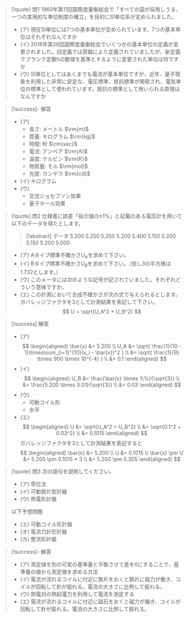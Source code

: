 > [!quote] 問1
> 1960年第11回国際度量衡総会で「すべての国が採用しうる、一つの実用的な単位制度の確立」を目的にSI単位系が定められました。
> - (ア) 現在SI単位には7つの基本単位が定められています。7つの基本単位はそれぞれなんですか
> - (イ) 2018年第26回国際度量衡総会でいくつかの基本単位の定義が変更されました。旧定義では原器により定義されていましたが、新定義でプランク定数$h$の数値を基準とするように変更された単位は何ですか
> - (ウ) SI単位としてはあくまでも電流が基本単位ですが、近年、量子現象を利用した非常に安定な、電圧標準、抵抗標準が開発され、電気単位の標準として使われています。抵抗の標準として用いられる原理はなんですか

> [!success]- 解答
> - (ア)
>    - 長さ: メートル $\rm{m}$
>    - 質量: キログラム $\rm{kg}$
>    - 時間: 秒 $\rm{sec}$
>    - 電流: アンペア $\rm{A}$
>    - 温度: ケルビン $\rm{K}$
>    - 物質量: モル $\rm{mol}$
>    - 光度: カンデラ $\rm{cd}$
> - (イ) キログラム
> - (ウ)
>    - 交流ジョセフソン効果
>    - 量子ホール効果

> [!quote] 問2
> 仕様書に誤差「指示値の$\pm1\%$」と記載のある電圧計を用いて以下のデータを得たとします。
> > [!abstract] データ
> > 5.200 5.250 5.250 5.200 5.400 5.150 5.200 5.150 5.200 5.000
> - (ア) Aタイプ標準不確かさ$U_A$を求めて下さい。
> - (イ) Bタイプ標準不確かさ$U_B$を求めて下さい。（但し3の平方根は1.732とします。）
> - (ウ) このメータには次のような記号が記されていました。それぞれどういう意味ですか。
> - (エ) この計測において合成不確かさが次の式で与えられるとします。ガバレッジファクタを3として計測結果を表記して下さい。
> $$
>     U = \sqrt{U_A^2 + U_B^2}
> $$

> [!success] 解答
> - (ア)
> $$
>     \begin{aligned}
>         \bar{x} &= 5.200 \\
>         U_A &= \sqrt{ \frac{1}{10 - 1}\times\sum_{i=1}^{10}(x_i - \bar{x})^2 } \\
>         &= \sqrt{ \frac{1}{9} \times 900 \times 10^{-4} } \\
>         &= 0.1
>     \end{aligned}
> $$
> - (イ)
> $$
>     \begin{aligned}
>         U_B &= \frac{\bar{x} \times 1\%}{\sqrt{3}} \\
>         &= \frac{5.200 \times 0.01}{\sqrt{3}} \\
>         &= 0.03
>     \end{aligned}
> $$
> - (ウ)
>    - 可動コイル形
>    - 水平
> - (エ)
> $$
>     \begin{aligned}
>         U &= \sqrt{U_A^2 + U_B^2} \\
>         &= \sqrt{0.1^2 + 0.03^2} \\
>         &= 0.1015
>     \end{aligned}
> $$
> ガバレッジファクタを3として計測結果を表記すると
> $$
>     \begin{aligned}
>         \bar{x} &= 5.200 \\
>         U &= 0.1015 \\
>         \bar{x} \pm U &= 5.200 \pm 0.1015 * 3 \\
>         &= 5.200 \pm 0.305
>     \end{aligned}
> $$

> [!quote] 問3
> 次の語句を説明してください。
> - (ア) 零位法
> - (イ) 可動鉄片型計器
> - (ウ) 熱電形計器
>
> 以下予想問題
> - (エ) 可動コイル形計器
> - (オ) 電流力計形計器
> - (カ) 整流形計器

> [!success]- 解答
> - (ア) 測定値を別の可変の基準量と平衡させて差を0にすることで、基準量の値から測定値を求める方法
> - (イ) 電流が流れるコイルに付近に鉄片をおくと鉄片に磁力が働き、コイルが回転して針が振れる。電流の大きさに比例して振れる。
> - (ウ) 熱電対の熱起電力を利用して電流を測定する
> - (エ) 電流が流れるコイルに付近に磁石をおくと磁力が働き、コイルが回転して針が振れる。電流の大きさに比例して振れる。


<!-- 4. 定格電流$1\mathrm{mA}$、内部抵抗$10\mathrm{\Omega}$の電流計があります。定格電圧$3, 10, 30, 100\mathrm{V}$レンジを測定する多重範囲電圧計を考えて回路図を描いてください。（使用する抵抗の値もすべて表記してください）

5. 抵抗を測定するときに、条件によっては正確に測定するために、抵抗の接続の仕方を工夫する必要があります。
    - (ア) 四端子接続はどのようなときに用いますか。また四端子接続の四端子とはそれぞれ何ですか。
    - (イ) 三端子接続はどのようなときに用いますか。また三端子接続の三端子とはそれぞれ何ですか。

6. 下図で$R_1 = 1 \mathrm{k\Omega}$、$R_4 = 4 \mathrm{k\Omega}$、$R_2 = 2 \mathrm{k\Omega}$、$C_2 = 1 \mathrm{\mu F}$のとき平行に達しました。$R_3$および$L_3$の値を求めてください。

7. $1 \mathrm{mH}$のコイルの$Q$を$100\mathrm{kHz}$で測定したら$Q = 100$でした。このコイルの直列等価回路及び並列等価回路を記述してください。（ただし、$pi = 3.14$とします。抵抗値及びリアクタンス値についても数値で記述してください。） -->